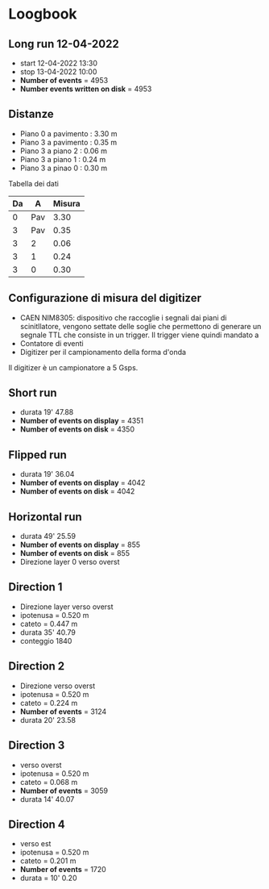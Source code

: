 # Loogbook 

## Long run 12-04-2022 
- start 12-04-2022 13:30
- stop 13-04-2022 10:00 
- **Number of events** = 4953
- **Number events written on disk** = 4953


## Distanze

- Piano 0 a pavimento : 3.30 m
- Piano 3 a pavimento : 0.35 m 
- Piano 3 a piano 2   : 0.06 m
- Piano 3 a piano 1   : 0.24 m 
- Piano 3 a pinao 0   : 0.30 m 

Tabella dei dati

|Da | A  | Misura |
|---|----|--------|
| 0 | Pav| 3.30   |
| 3 | Pav| 0.35   |
| 3 | 2  | 0.06   |
| 3 | 1  | 0.24   |
| 3 | 0  | 0.30   |

## Configurazione di misura del digitizer

- CAEN NIM8305: dispositivo che raccoglie i segnali dai piani di scinitllatore, vengono settate delle soglie che permettono di generare un segnale TTL che consiste in un trigger. Il trigger viene quindi mandato a 
- Contatore di eventi 
- Digitizer per il campionamento della forma d'onda

Il digitizer è un campionatore a 5 Gsps. 



## Short run 

- durata 19' 47.88
- **Number of events on display**  = 4351
- **Number of events on disk** = 4350


## Flipped run 
- durata 19' 36.04
- **Number of events on display** = 4042 
- **Number of events on disk**    = 4042


## Horizontal run 

- durata 49' 25.59
- **Number of events on display** = 855
- **Number of events on disk**    = 855
- Direzione layer 0 verso overst


## Direction 1 

- Direzione layer verso overst
- ipotenusa = 0.520 m
- cateto = 0.447 m
- durata 35' 40.79
- conteggio 1840

## Direction 2

- Direzione verso overst
- ipotenusa = 0.520 m
- cateto = 0.224 m
- **Number of events** = 3124
- durata 20' 23.58


## Direction 3 

- verso overst
- ipotenusa = 0.520 m 
- cateto = 0.068 m 
- **Number of events** = 3059
- durata 14' 40.07

## Direction 4

- verso est
- ipotenusa = 0.520 m
- cateto = 0.201 m 
- **Number of events** = 1720
- durata = 10' 0.20






